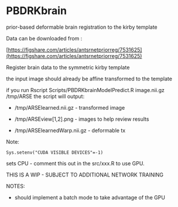 # PBDRKbrain
prior-based deformable brain registration to the kirby template

Data can be downloaded from : 

[https://figshare.com/articles/antsrnetpriorreg/7531625](https://figshare.com/articles/antsrnetpriorreg/7531625)

Register brain data to the symmetric kirby template

the input image should already be affine transformed to the template

if you run Rscript Scripts/PBDRKbrainModelPredict.R image.nii.gz /tmp/ARSE
the script will output:

* /tmp/ARSElearned.nii.gz  - transformed image

* /tmp/ARSEview[1,2].png  - images to help review results

* /tmp/ARSElearnedWarp.nii.gz - deformable tx

Note:

```
Sys.setenv("CUDA VISIBLE DEVICES"=-1)
```

sets CPU - comment this out in the src/xxx.R to use GPU.

THIS IS A WIP - SUBJECT TO ADDITIONAL NETWORK TRAINING

NOTES:

* should implement a batch mode to take advantage of the GPU

